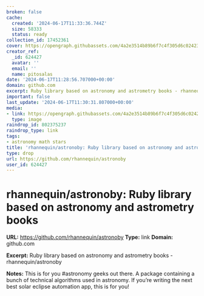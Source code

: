 ```yaml
---
broken: false
cache:
  created: '2024-06-17T11:33:36.744Z'
  size: 58333
  status: ready
collection_id: 17452361
cover: https://opengraph.githubassets.com/4a2e3514b89b6f7c4f305d6c02423e1edb972e2d83a095d1460a5424e61ea340/rhannequin/astronoby
creator_ref:
  _id: 624427
  avatar: ''
  email: ''
  name: pitosalas
date: '2024-06-17T11:28:56.707000+00:00'
domain: github.com
excerpt: Ruby library based on astronomy and astrometry books - rhannequin/astronoby
important: false
last_update: '2024-06-17T11:30:31.807000+00:00'
media:
- link: https://opengraph.githubassets.com/4a2e3514b89b6f7c4f305d6c02423e1edb972e2d83a095d1460a5424e61ea340/rhannequin/astronoby
  type: image
raindrop_id: 802375237
raindrop_type: link
tags:
- astronomy math stars
title: 'rhannequin/astronoby: Ruby library based on astronomy and astrometry books'
type: drop
url: https://github.com/rhannequin/astronoby
user_id: 624427
---
```


# rhannequin/astronoby: Ruby library based on astronomy and astrometry books

**URL:** https://github.com/rhannequin/astronoby
**Type:** link
**Domain:** github.com

**Excerpt:** Ruby library based on astronomy and astrometry books - rhannequin/astronoby

**Notes:**
This is for you #astronomy geeks out there. A package containing  a bunch of technical algorithms used in astronomy. If you’re writing the next best solar eclipse automation app, this is for you!
